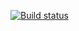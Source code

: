 [![Build status](https://ci.appveyor.com/api/projects/status/ldwnyke491hx9mo5?svg=true)](https://ci.appveyor.com/project/IlyaZakharovQA/pattern-delivery)
